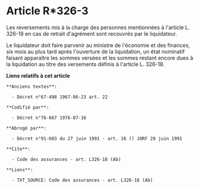 # Article R*326-3

Les reversements mis à la charge des personnes mentionnées à l'article L. 326-18 en cas de retrait d'agrément sont recouvrés
par le liquidateur.

Le liquidateur doit faire parvenir au ministre de l'économie et des finances, six mois au plus tard après l'ouverture de la
liquidation, un état nominatif faisant apparaître les sommes versées et les sommes restant encore dues à la liquidation au
titre des versements définis à l'article L. 326-18.

**Liens relatifs à cet article**

	**Anciens textes**:

	  - Décret n°67-498 1967-06-23 art. 22

	**Codifié par**:

	  - Décret n°76-667 1976-07-16

	**Abrogé par**:

	  - Décret n°91-603 du 27 juin 1991 - art. 16 () JORF 28 juin 1991

	**Cite**:

	  - Code des assurances - art. L326-18 (Ab)

	**Liens**:

	  - TXT_SOURCE: Code des assurances - art. L326-18 (Ab)
